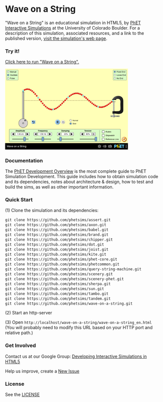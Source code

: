 Wave on a String
=============
"Wave on a String" is an educational simulation in HTML5, by <a href="https://phet.colorado.edu/" target="_blank">PhET Interactive Simulations</a>
at the University of Colorado Boulder.
For a description of this simulation, associated resources, and a link to the published version,
<a href="https://phet.colorado.edu/en/simulation/wave-on-a-string" target="_blank">visit the simulation's web page</a>.

### Try it!

<a href="https://phet.colorado.edu/sims/html/wave-on-a-string/latest/wave-on-a-string_en.html" target="_blank">Click here to run "Wave on a String".</a>

<a href="https://phet.colorado.edu/sims/html/wave-on-a-string/latest/wave-on-a-string_en.html" target="_blank">
<img src="https://raw.githubusercontent.com/phetsims/wave-on-a-string/master/assets/wave-on-a-string-screenshot.png" alt="Screenshot" style="width: 400px;"/>
</a>

### Documentation
The <a href="http://bit.ly/phet-html5-development-overview" target="_blank">PhET Development Overview</a> is the most complete guide to PhET Simulation
Development. This guide includes how to obtain simulation code and its dependencies, notes about architecture & design, how to test and build
the sims, as well as other important information.

### Quick Start
(1) Clone the simulation and its dependencies:
```
git clone https://github.com/phetsims/assert.git
git clone https://github.com/phetsims/axon.git
git clone https://github.com/phetsims/babel.git
git clone https://github.com/phetsims/brand.git
git clone https://github.com/phetsims/chipper.git
git clone https://github.com/phetsims/dot.git
git clone https://github.com/phetsims/joist.git
git clone https://github.com/phetsims/kite.git
git clone https://github.com/phetsims/phet-core.git
git clone https://github.com/phetsims/phetcommon.git
git clone https://github.com/phetsims/query-string-machine.git
git clone https://github.com/phetsims/scenery.git
git clone https://github.com/phetsims/scenery-phet.git
git clone https://github.com/phetsims/sherpa.git
git clone https://github.com/phetsims/sun.git
git clone https://github.com/phetsims/tambo.git
git clone https://github.com/phetsims/tandem.git
git clone https://github.com/phetsims/wave-on-a-string.git
```
(2) Start an http-server

(3) Open `http://localhost/wave-on-a-string/wave-on-a-string_en.html` (You will probably need to modify this URL based on your HTTP port and relative path.)

### Get Involved

Contact us at our Google Group: <a href="http://groups.google.com/forum/#!forum/developing-interactive-simulations-in-html5" target="_blank">Developing Interactive Simulations in HTML5</a>

Help us improve, create a <a href="http://github.com/phetsims/wave-on-a-string/issues/new" target="_blank">New Issue</a>

### License
See the <a href="https://github.com/phetsims/wave-on-a-string/blob/master/LICENSE" target="_blank">LICENSE</a>
